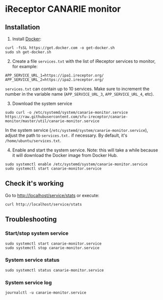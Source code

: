 # iReceptor CANARIE monitor

## Installation
1. Install [Docker](https://docs.docker.com/install/linux/docker-ce/ubuntu/):
```
curl -fsSL https://get.docker.com -o get-docker.sh
sudo sh get-docker.sh
```

2. Create a file `services.txt` with the list of iReceptor services to monitor, for example:
```
APP_SERVICE_URL_1=https://ipa1.ireceptor.org/
APP_SERVICE_URL_2=https://ipa2.ireceptor.org/
```
`services.txt` can contain up to 10 services. Make sure to increment the number in the variable name (`APP_SERVICE_URL_3`, `APP_SERVICE_URL_4`, etc).


3. Download the system service
```
sudo curl -o /etc/systemd/system/canarie-monitor.service https://raw.githubusercontent.com/sfu-ireceptor/canarie-monitor/master/util/canarie-monitor.service
```

In the system service (`/etc/systemd/system/canarie-monitor.service`), adjust the path to `services.txt.` if necessary. By default, it's `/home/ubuntu/services.txt`.

4. Enable and start the system service. Note: this will take a while because it will download the Docker image from Docker Hub.
```
sudo systemctl enable /etc/systemd/system/canarie-monitor.service
sudo systemctl start canarie-monitor.service
```

## Check it's working

Go to <http://localhost/service/stats> or execute:
```
curl http://localhost/service/stats
```

## Troubleshooting

### Start/stop system service
```
sudo systemctl start canarie-monitor.service
sudo systemctl stop canarie-monitor.service
```

### System service status
```
sudo systemctl status canarie-monitor.service
```

### System service log
```
journalctl -u canarie-monitor.service 
```
